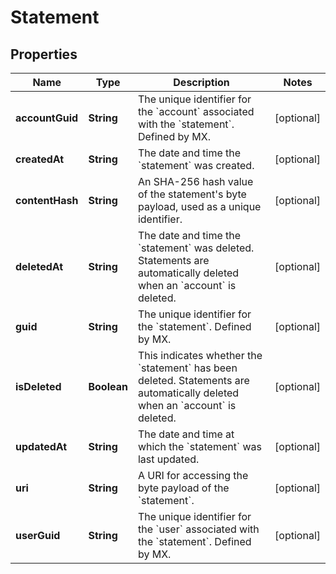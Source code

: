 
# Statement

## Properties
Name | Type | Description | Notes
------------ | ------------- | ------------- | -------------
**accountGuid** | **String** | The unique identifier for the &#x60;account&#x60; associated with the &#x60;statement&#x60;. Defined by MX. |  [optional]
**createdAt** | **String** | The date and time the &#x60;statement&#x60; was created. |  [optional]
**contentHash** | **String** | An SHA-256 hash value of the statement&#39;s byte payload, used as a unique identifier. |  [optional]
**deletedAt** | **String** | The date and time the &#x60;statement&#x60; was deleted. Statements are automatically deleted when an &#x60;account&#x60; is deleted. |  [optional]
**guid** | **String** | The unique identifier for the &#x60;statement&#x60;. Defined by MX. |  [optional]
**isDeleted** | **Boolean** | This indicates whether the &#x60;statement&#x60; has been deleted. Statements are automatically deleted when an &#x60;account&#x60; is deleted. |  [optional]
**updatedAt** | **String** | The date and time at which the &#x60;statement&#x60; was last updated. |  [optional]
**uri** | **String** | A URI for accessing the byte payload of the &#x60;statement&#x60;. |  [optional]
**userGuid** | **String** | The unique identifier for the &#x60;user&#x60; associated with the &#x60;statement&#x60;.  Defined by MX. |  [optional]



